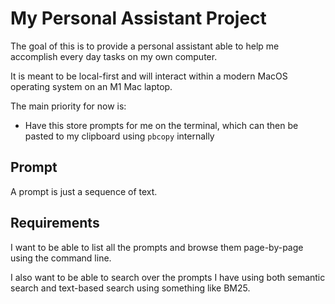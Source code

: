 # My Personal Assistant Project

The goal of this is to provide a personal assistant able to help me accomplish every day tasks on my own computer.

It is meant to be local-first and will interact within a modern MacOS operating system on an M1 Mac laptop.

The main priority for now is:
- Have this store prompts for me on the terminal, which can then be pasted to my clipboard using `pbcopy` internally

## Prompt
A prompt is just a sequence of text.

## Requirements
I want to be able to list all the prompts and browse them page-by-page using the command line.

I also want to be able to search over the prompts I have using both semantic search and text-based search using something like BM25.

